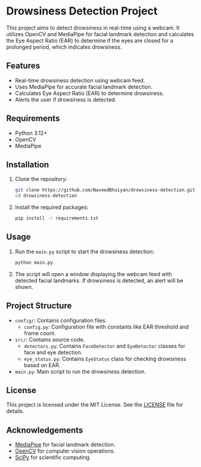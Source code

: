 # Drowsiness Detection Project

This project aims to detect drowsiness in real-time using a webcam. It utilizes OpenCV and MediaPipe for facial landmark detection and calculates the Eye Aspect Ratio (EAR) to determine if the eyes are closed for a prolonged period, which indicates drowsiness.

## Features

- Real-time drowsiness detection using webcam feed.
- Uses MediaPipe for accurate facial landmark detection.
- Calculates Eye Aspect Ratio (EAR) to determine drowsiness.
- Alerts the user if drowsiness is detected.

## Requirements

- Python 3.12+
- OpenCV
- MediaPipe

## Installation

1. Clone the repository:

    ```bash
    git clone https://github.com/NaveedBhuiyan/drowsiness-detection.git
    cd drowsiness-detection
    ```

2. Install the required packages:

    ```bash
    pip install -r requirements.txt
    ```

## Usage

1. Run the `main.py` script to start the drowsiness detection:

    ```bash
    python main.py
    ```

2. The script will open a window displaying the webcam feed with detected facial landmarks. If drowsiness is detected, an alert will be shown.

## Project Structure

- `config/`: Contains configuration files.
  - `config.py`: Configuration file with constants like EAR threshold and frame count.
- `src/`: Contains source code.
  - `detectors.py`: Contains `FaceDetector` and `EyeDetector` classes for face and eye detection.
  - `eye_status.py`: Contains `EyeStatus` class for checking drowsiness based on EAR.
- `main.py`: Main script to run the drowsiness detection.

## License

This project is licensed under the MIT License. See the [LICENSE](LICENSE) file for details.

## Acknowledgements

- [MediaPipe](https://google.github.io/mediapipe/) for facial landmark detection.
- [OpenCV](https://opencv.org/) for computer vision operations.
- [SciPy](https://www.scipy.org/) for scientific computing.

